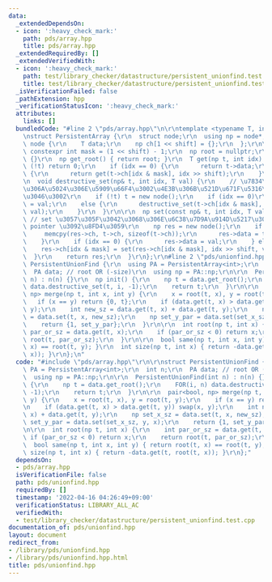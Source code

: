 ```yaml
---
data:
  _extendedDependsOn:
  - icon: ':heavy_check_mark:'
    path: pds/array.hpp
    title: pds/array.hpp
  _extendedRequiredBy: []
  _extendedVerifiedWith:
  - icon: ':heavy_check_mark:'
    path: test/library_checker/datastructure/persistent_unionfind.test.cpp
    title: test/library_checker/datastructure/persistent_unionfind.test.cpp
  _isVerificationFailed: false
  _pathExtension: hpp
  _verificationStatusIcon: ':heavy_check_mark:'
  attributes:
    links: []
  bundledCode: "#line 2 \"pds/array.hpp\"\n\r\ntemplate <typename T, int shift = 4>\r\
    \nstruct PersistentArray {\r\n  struct node;\r\n  using np = node*;\r\n  struct\
    \ node {\r\n    T data;\r\n    np ch[1 << shift] = {};\r\n  };\r\n\r\n  static\
    \ constexpr int mask = (1 << shift) - 1;\r\n  np root = nullptr;\r\n  PersistentArray()\
    \ {}\r\n  np get_root() { return root; }\r\n  T get(np t, int idx) {\r\n    if\
    \ (!t) return 0;\r\n    if (idx == 0) {\r\n      return t->data;\r\n    } else\
    \ {\r\n      return get(t->ch[idx & mask], idx >> shift);\r\n    }\r\n  }\r\n\r\
    \n  void destructive_set(np& t, int idx, T val) {\r\n    // \u7834\u58CA\u7684\
    \u306A\u5024\u306E\u5909\u66F4\u3002\u4E3B\u306B\u521D\u671F\u5316\u306B\u4F7F\
    \u3046\u3002\r\n    if (!t) t = new node();\r\n    if (idx == 0)\r\n      t->data\
    \ = val;\r\n    else {\r\n      destructive_set(t->ch[idx & mask], idx >> shift,\
    \ val);\r\n    }\r\n  }\r\n\r\n  np set(const np& t, int idx, T val) {\r\n   \
    \ // set \u3057\u305F\u3042\u3068\u306E\u6C38\u7D9A\u914D\u5217\u306E root node\
    \ pointer \u3092\u8FD4\u3059\r\n    np res = new node();\r\n    if (t) {\r\n \
    \     memcpy(res->ch, t->ch, sizeof(t->ch));\r\n      res->data = t->data;\r\n\
    \    }\r\n    if (idx == 0) {\r\n      res->data = val;\r\n    } else {\r\n  \
    \    res->ch[idx & mask] = set(res->ch[idx & mask], idx >> shift, val);\r\n  \
    \  }\r\n    return res;\r\n  }\r\n};\r\n#line 2 \"pds/unionfind.hpp\"\n\r\nstruct\
    \ PersistentUnionFind {\r\n  using PA = PersistentArray<int>;\r\n  int n;\r\n\
    \  PA data; // root OR (-size)\r\n  using np = PA::np;\r\n\r\n  PersistentUnionFind(int\
    \ n) : n(n) {}\r\n  np init() {\r\n    np t = data.get_root();\r\n    FOR(i, n)\
    \ data.destructive_set(t, i, -1);\r\n    return t;\r\n  }\r\n\r\n  pair<bool,\
    \ np> merge(np t, int x, int y) {\r\n    x = root(t, x), y = root(t, y);\r\n \
    \   if (x == y) return {0, t};\r\n    if (data.get(t, x) > data.get(t, y)) swap(x,\
    \ y);\r\n    int new_sz = data.get(t, x) + data.get(t, y);\r\n    np set_x_sz\
    \ = data.set(t, x, new_sz);\r\n    np set_y_par = data.set(set_x_sz, y, x);\r\n\
    \    return {1, set_y_par};\r\n  }\r\n\r\n  int root(np t, int x) {\r\n    int\
    \ par_or_sz = data.get(t, x);\r\n    if (par_or_sz < 0) return x;\r\n    return\
    \ root(t, par_or_sz);\r\n  }\r\n\r\n  bool same(np t, int x, int y) { return root(t,\
    \ x) == root(t, y); }\r\n  int size(np t, int x) { return -data.get(t, root(t,\
    \ x)); }\r\n};\n"
  code: "#include \"pds/array.hpp\"\r\n\r\nstruct PersistentUnionFind {\r\n  using\
    \ PA = PersistentArray<int>;\r\n  int n;\r\n  PA data; // root OR (-size)\r\n\
    \  using np = PA::np;\r\n\r\n  PersistentUnionFind(int n) : n(n) {}\r\n  np init()\
    \ {\r\n    np t = data.get_root();\r\n    FOR(i, n) data.destructive_set(t, i,\
    \ -1);\r\n    return t;\r\n  }\r\n\r\n  pair<bool, np> merge(np t, int x, int\
    \ y) {\r\n    x = root(t, x), y = root(t, y);\r\n    if (x == y) return {0, t};\r\
    \n    if (data.get(t, x) > data.get(t, y)) swap(x, y);\r\n    int new_sz = data.get(t,\
    \ x) + data.get(t, y);\r\n    np set_x_sz = data.set(t, x, new_sz);\r\n    np\
    \ set_y_par = data.set(set_x_sz, y, x);\r\n    return {1, set_y_par};\r\n  }\r\
    \n\r\n  int root(np t, int x) {\r\n    int par_or_sz = data.get(t, x);\r\n   \
    \ if (par_or_sz < 0) return x;\r\n    return root(t, par_or_sz);\r\n  }\r\n\r\n\
    \  bool same(np t, int x, int y) { return root(t, x) == root(t, y); }\r\n  int\
    \ size(np t, int x) { return -data.get(t, root(t, x)); }\r\n};"
  dependsOn:
  - pds/array.hpp
  isVerificationFile: false
  path: pds/unionfind.hpp
  requiredBy: []
  timestamp: '2022-04-16 04:26:49+09:00'
  verificationStatus: LIBRARY_ALL_AC
  verifiedWith:
  - test/library_checker/datastructure/persistent_unionfind.test.cpp
documentation_of: pds/unionfind.hpp
layout: document
redirect_from:
- /library/pds/unionfind.hpp
- /library/pds/unionfind.hpp.html
title: pds/unionfind.hpp
---
```

